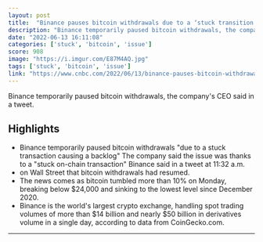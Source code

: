 ```yaml
---
layout: post
title:  "Binance pauses bitcoin withdrawals due to a ‘stuck transition’ as crypto sell-off deepens"
description: "Binance temporarily paused bitcoin withdrawals, the company's CEO said in a tweet."
date: "2022-06-13 16:11:08"
categories: ['stuck', 'bitcoin', 'issue']
score: 908
image: "https://i.imgur.com/E87M4AQ.jpg"
tags: ['stuck', 'bitcoin', 'issue']
link: "https://www.cnbc.com/2022/06/13/binance-pauses-bitcoin-withdrawals-as-crypto-sell-off-deepens.html"
---
```


Binance temporarily paused bitcoin withdrawals, the company's CEO said in a tweet.

## Highlights

- Binance temporarily paused bitcoin withdrawals "due to a stuck transaction causing a backlog" The company said the issue was thanks to a "stuck on-chain transaction" Binance said in a tweet at 11:32 a.m.
- on Wall Street that bitcoin withdrawals had resumed.
- The news comes as bitcoin tumbled more than 10% on Monday, breaking below $24,000 and sinking to the lowest level since December 2020.
- Binance is the world's largest crypto exchange, handling spot trading volumes of more than $14 billion and nearly $50 billion in derivatives volume in a single day, according to data from CoinGecko.com.

---
